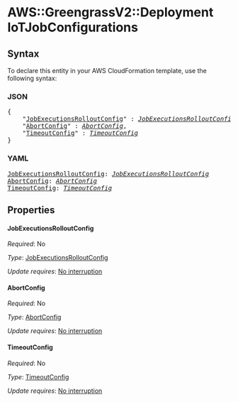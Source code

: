 # AWS::GreengrassV2::Deployment IoTJobConfigurations

## Syntax

To declare this entity in your AWS CloudFormation template, use the following syntax:

### JSON

<pre>
{
    "<a href="#jobexecutionsrolloutconfig" title="JobExecutionsRolloutConfig">JobExecutionsRolloutConfig</a>" : <i><a href="jobexecutionsrolloutconfig.md">JobExecutionsRolloutConfig</a></i>,
    "<a href="#abortconfig" title="AbortConfig">AbortConfig</a>" : <i><a href="abortconfig.md">AbortConfig</a></i>,
    "<a href="#timeoutconfig" title="TimeoutConfig">TimeoutConfig</a>" : <i><a href="timeoutconfig.md">TimeoutConfig</a></i>
}
</pre>

### YAML

<pre>
<a href="#jobexecutionsrolloutconfig" title="JobExecutionsRolloutConfig">JobExecutionsRolloutConfig</a>: <i><a href="jobexecutionsrolloutconfig.md">JobExecutionsRolloutConfig</a></i>
<a href="#abortconfig" title="AbortConfig">AbortConfig</a>: <i><a href="abortconfig.md">AbortConfig</a></i>
<a href="#timeoutconfig" title="TimeoutConfig">TimeoutConfig</a>: <i><a href="timeoutconfig.md">TimeoutConfig</a></i>
</pre>

## Properties

#### JobExecutionsRolloutConfig

_Required_: No

_Type_: <a href="jobexecutionsrolloutconfig.md">JobExecutionsRolloutConfig</a>

_Update requires_: [No interruption](https://docs.aws.amazon.com/AWSCloudFormation/latest/UserGuide/using-cfn-updating-stacks-update-behaviors.html#update-no-interrupt)

#### AbortConfig

_Required_: No

_Type_: <a href="abortconfig.md">AbortConfig</a>

_Update requires_: [No interruption](https://docs.aws.amazon.com/AWSCloudFormation/latest/UserGuide/using-cfn-updating-stacks-update-behaviors.html#update-no-interrupt)

#### TimeoutConfig

_Required_: No

_Type_: <a href="timeoutconfig.md">TimeoutConfig</a>

_Update requires_: [No interruption](https://docs.aws.amazon.com/AWSCloudFormation/latest/UserGuide/using-cfn-updating-stacks-update-behaviors.html#update-no-interrupt)

